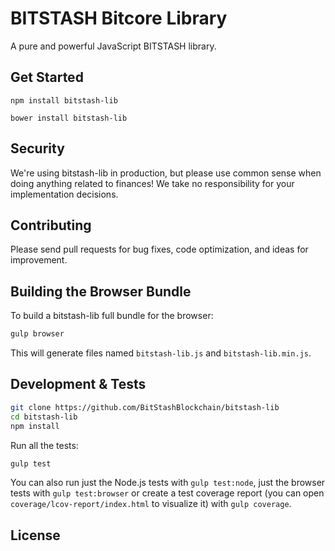 BITSTASH Bitcore Library
=======

A pure and powerful JavaScript BITSTASH library.


## Get Started

```
npm install bitstash-lib
```

```
bower install bitstash-lib
```

## Security

We're using bitstash-lib in production, but please use common sense when doing anything related to finances! We take no responsibility for your implementation decisions.



## Contributing

Please send pull requests for bug fixes, code optimization, and ideas for improvement. 

## Building the Browser Bundle

To build a bitstash-lib full bundle for the browser:

```sh
gulp browser
```

This will generate files named `bitstash-lib.js` and `bitstash-lib.min.js`.

## Development & Tests

```sh
git clone https://github.com/BitStashBlockchain/bitstash-lib
cd bitstash-lib
npm install
```

Run all the tests:

```sh
gulp test
```

You can also run just the Node.js tests with `gulp test:node`, just the browser tests with `gulp test:browser`
or create a test coverage report (you can open `coverage/lcov-report/index.html` to visualize it) with `gulp coverage`.

## License

